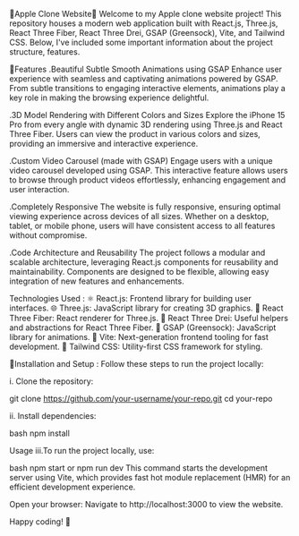 🍏Apple Clone Website🍏
Welcome to my Apple clone website project! This repository houses a modern web application built with React.js, Three.js, React Three Fiber, React Three Drei, GSAP (Greensock), Vite, and Tailwind CSS. Below, I've included some important information about the project structure, features.

🌈Features
.Beautiful Subtle Smooth Animations using GSAP Enhance user experience with seamless and captivating animations powered by GSAP. From subtle transitions to engaging interactive elements, animations play a key role in making the browsing experience delightful.

.3D Model Rendering with Different Colors and Sizes Explore the iPhone 15 Pro from every angle with dynamic 3D rendering using Three.js and React Three Fiber. Users can view the product in various colors and sizes, providing an immersive and interactive experience.

.Custom Video Carousel (made with GSAP) Engage users with a unique video carousel developed using GSAP. This interactive feature allows users to browse through product videos effortlessly, enhancing engagement and user interaction.

.Completely Responsive The website is fully responsive, ensuring optimal viewing experience across devices of all sizes. Whether on a desktop, tablet, or mobile phone, users will have consistent access to all features without compromise.

.Code Architecture and Reusability The project follows a modular and scalable architecture, leveraging React.js components for reusability and maintainability. Components are designed to be flexible, allowing easy integration of new features and enhancements.

Technologies Used :
⚛️ React.js: Frontend library for building user interfaces. 🌐 Three.js: JavaScript library for creating 3D graphics. 🔶 React Three Fiber: React renderer for Three.js. 🔧 React Three Drei: Useful helpers and abstractions for React Three Fiber. 🌈 GSAP (Greensock): JavaScript library for animations. 🚀 Vite: Next-generation frontend tooling for fast development. 🎨 Tailwind CSS: Utility-first CSS framework for styling.

🔧Installation and Setup :
Follow these steps to run the project locally:

i. Clone the repository:

git clone https://github.com/your-username/your-repo.git cd your-repo


ii. Install dependencies:

bash npm install


Usage
iii.To run the project locally, use:

bash npm start or npm run dev
 This command starts the development server using Vite, which provides fast hot module replacement (HMR) for an efficient development experience.

Open your browser: Navigate to http://localhost:3000 to view the website.

Happy coding! 🍏 
